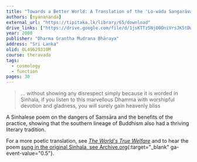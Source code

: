 ```yaml
---
title: "Towards a Better World: A Translation of the 'Lo-wáda Sangarāva'"
authors: [nyanananda]
external_url: "https://tipitaka.lk/library/65/download"
drive_links: ["https://drive.google.com/file/d/1jsKTTz5NjO0OniVrsJK5tDwLH3v04s2S/view?usp=drivesdk"]
year: 2000
publisher: "Dharma Grantha Mudrana Bhāraya"
address: "Sri Lanka"
olid: OL49629310M
course: theravada
tags:
  - cosmology
  - function
pages: 30
---
```


> … without showing any disrespect simply because it is worded in Sinhala, if you listen to this marvellous Dhamma with worshipful devotion and gladness, you will surely gain heavenly bliss

A Sinhalese poem on the dangers of Saṃsāra and the benefits of the practice, showing that the southern lineage of Buddhism also had a thriving literary tradition.

For a more poetic translation, see [*The World's True Welfare*](/content/booklets/worlds-true-welfare_maitreya-vidagama)
and to hear the poem [sung in the original Sinhala, see Archive.org](https://archive.org/details/Lo-Weda-Sangarawa){:target="_blank" ga-event-value="0.5"}.

